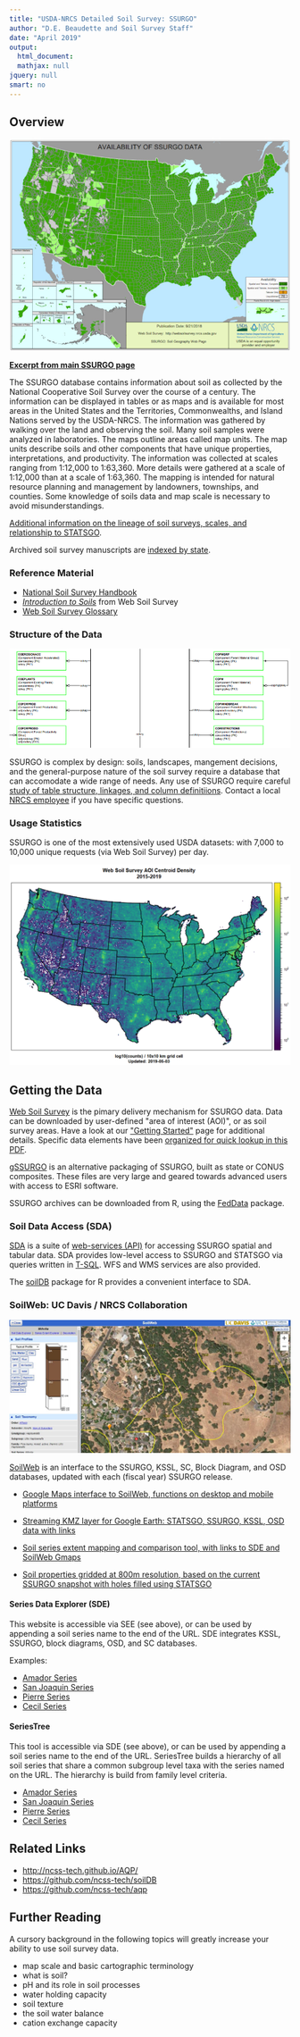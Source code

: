 ```yaml
---
title: "USDA-NRCS Detailed Soil Survey: SSURGO"
author: "D.E. Beaudette and Soil Survey Staff"
date: "April 2019"
output:
  html_document:
  mathjax: null
jquery: null
smart: no
---
```

  

  
## Overview

![](static-images/ssurgo-status.jpg)

**[Excerpt from main SSURGO page](https://www.nrcs.usda.gov/wps/portal/nrcs/detail/soils/survey/geo/?cid=nrcs142p2_053627)**

The SSURGO database contains information about soil as collected by the National Cooperative Soil Survey over the course of a century. The information can be displayed in tables or as maps and is available for most areas in the United States and the Territories, Commonwealths, and Island Nations served by the USDA-NRCS. The information was gathered by walking over the land and observing the soil. Many soil samples were analyzed in laboratories. The maps outline areas called map units. The map units describe soils and other components that have unique properties, interpretations, and productivity. The information was collected at scales ranging from 1:12,000 to 1:63,360. More details were gathered at a scale of 1:12,000 than at a scale of 1:63,360. The mapping is intended for natural resource planning and management by landowners, townships, and counties. Some knowledge of soils data and map scale is necessary to avoid misunderstandings.

[Additional information on the lineage of soil surveys, scales, and relationship to STATSGO](https://www.nrcs.usda.gov/wps/portal/nrcs/detail/soils/survey/geo/?cid=nrcs142p2_053626).

Archived soil survey manuscripts are [indexed by state](http://www.nrcs.usda.gov/wps/portal/nrcs/soilsurvey/soils/survey/state/).

### Reference Material

   * [National Soil Survey Handbook](https://www.nrcs.usda.gov/wps/portal/nrcs/detail/soils/scientists/?cid=nrcs142p2_054242)
   * *[Introduction to Soils](wss-introduction-to-soils.pdf)* from Web Soil Survey
   * [Web Soil Survey Glossary](Glossary.pdf)

### Structure of the Data
![](static-images/ssurgo-structure-demo.png)

SSURGO is complex by design: soils, landscapes, mangement decisions, and the general-purpose nature of the soil survey require a database that can accomodate a wide range of needs. Any use of SSURGO require careful [study of table structure, linkages, and column definitiions](https://www.nrcs.usda.gov/wps/portal/nrcs/detail/soils/survey/geo/?cid=nrcs142p2_053631). Contact a local [NRCS employee](https://www.nrcs.usda.gov/wps/portal/nrcs/main/national/contact/) if you have specific questions.


### Usage Statistics
SSURGO is one of the most extensively used USDA datasets: with 7,000 to 10,000 unique requests (via Web Soil Survey) per day.

![](static-images/WSS-AOI-density.png)





## Getting the Data

[Web Soil Survey](https://websoilsurvey.sc.egov.usda.gov/App/HomePage.htm) is the pimary delivery mechanism for SSURGO data. Data can be downloaded by user-defined "area of interest (AOI)", or as soil survey areas. Have a look at our ["Getting Started"](https://websoilsurvey.nrcs.usda.gov/app/GettingStarted.htm) page for additional details. Specific data elements have been [organized for quick lookup in this PDF](https://websoilsurvey.sc.egov.usda.gov/App/Resources/HomePage/Soil_Explorer_Tab.pdf).

[gSSURGO](https://www.nrcs.usda.gov/wps/portal/nrcs/detail/soils/survey/geo/?cid=nrcs142p2_053628) is an alternative packaging of SSURGO, built as state or CONUS composites. These files are very large and geared towards advanced users with access to ESRI software.

SSURGO archives can be downloaded from R, using the [FedData](http://ropensci.github.io/FedData/) package.


### Soil Data Access (SDA)

[SDA](https://sdmdataaccess.nrcs.usda.gov/) is a suite of [web-services (API)](https://sdmdataaccess.nrcs.usda.gov/WebServiceHelp.aspx) for accessing SSURGO spatial and tabular data. SDA provides low-level access to SSURGO and STATSGO via queries written in [T-SQL](https://technet.microsoft.com/en-us/library/bb264565(v=sql.90).aspx). WFS and WMS services are also provided.

The [soilDB](http://ncss-tech.github.io/AQP/soilDB/SDA-tutorial.html) package for R provides a convenient interface to SDA. 



### SoilWeb: UC Davis / NRCS Collaboration

![](static-images/soilweb-gmap-example.jpg)

[SoilWeb](https://casoilresource.lawr.ucdavis.edu/soilweb-apps) is an interface to the SSURGO, KSSL, SC, Block Diagram, and OSD databases, updated with each (fiscal year) SSURGO release.

   * [Google Maps interface to SoilWeb, functions on desktop and mobile platforms](http://casoilresource.lawr.ucdavis.edu/gmap/)
   
   * [Streaming KMZ layer for Google Earth: STATSGO, SSURGO, KSSL, OSD data with links](http://casoilresource.lawr.ucdavis.edu/soil_web/kml/SoilWeb.kmz)
   
   * [Soil series extent mapping and comparison tool, with links to SDE and SoilWeb Gmaps](http://casoilresource.lawr.ucdavis.edu/see/)
   
   * [Soil properties gridded at 800m resolution, based on the current SSURGO snapshot with holes filled using STATSGO](http://casoilresource.lawr.ucdavis.edu/soil-properties/)



#### Series Data Explorer (SDE)
This website is accessible via SEE (see above), or can be used by appending a soil series name to the end of the URL. SDE integrates KSSL, SSURGO, block diagrams, OSD, and SC databases.

Examples:

  * [Amador Series](http://casoilresource.lawr.ucdavis.edu/sde/?series=amador)
  * [San Joaquin Series](https://casoilresource.lawr.ucdavis.edu/sde/?series=san%20joaquin)
  * [Pierre Series](https://casoilresource.lawr.ucdavis.edu/sde/?series=pierre)
  * [Cecil Series](https://casoilresource.lawr.ucdavis.edu/sde/?series=cecil)


#### SeriesTree
This tool is accessible via SDE (see above), or can be used by appending a soil series name to the end of the URL. SeriesTree builds a hierarchy of all soil series that share a common subgroup level taxa with the series named on the URL. The hierarchy is build from family level criteria.


  * [Amador Series](http://soilmap2-1.lawr.ucdavis.edu/seriesTree/index.php?series=amador)
  * [San Joaquin Series](http://soilmap2-1.lawr.ucdavis.edu/seriesTree/index.php?series=san%20joaquin)
  * [Pierre Series](http://soilmap2-1.lawr.ucdavis.edu/seriesTree/index.php?series=pierre)
  * [Cecil Series](http://soilmap2-1.lawr.ucdavis.edu/seriesTree/index.php?series=cecil)


## Related Links

   * http://ncss-tech.github.io/AQP/
   * https://github.com/ncss-tech/soilDB
   * https://github.com/ncss-tech/aqp


## Further Reading
A cursory background in the following topics will greatly increase your ability to use soil survey data.

   * map scale and basic cartographic terminology
   * what is soil?
   * pH and its role in soil processes
   * water holding capacity
   * soil texture
   * the soil water balance
   * cation exchange capacity

   
   











